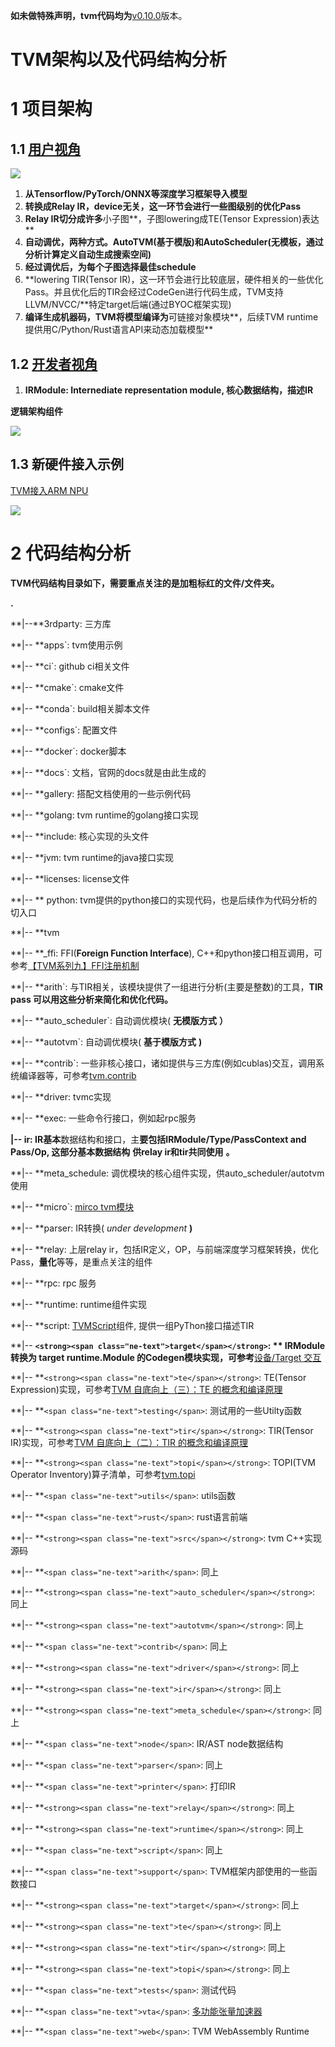 **如未做特殊声明，tvm代码均为**[v0.10.0](https://github.com/apache/tvm/tree/v0.10.0)版本。

# TVM架构以及代码结构分析

# 1 项目架构

## 1.1 [用户视角](https://tvm.hyper.ai/docs/tutorial/intro)

![](https://cdn.nlark.com/yuque/0/2023/png/29482156/1675146646916-ab522482-7abf-43c7-8da9-44a625f52da9.png)

1. **从Tensorflow/PyTorch/ONNX等深度学习框架导入模型**
2. **转换成Relay IR，device无关，这一环节会进行一些图级别的优化Pass**
3. **Relay IR切分成许多**小子图**，子图lowering成TE(Tensor Expression)表达**
4. **自动调优，两种方式。AutoTVM(基于模版)和AutoScheduler(无模板，通过分析计算定义自动生成搜索空间)**
5. **经过调优后，为每个子图选择最佳schedule**
6. **lowering TIR(Tensor IR)，这一环节会进行比较底层，硬件相关的一些优化Pass。并且优化后的TIR会经过CodeGen进行代码生成，TVM支持LLVM/NVCC/**特定target后端(通过BYOC框架实现)
7. **编译生成机器码，TVM将模型编译为**可链接对象模块**，后续TVM runtime提供用C/Python/Rust语言API来动态加载模型**

## 1.2 [开发者视角](https://tvm.hyper.ai/docs/arch/)

1. **IRModule: Internediate representation module, 核心数据结构，描述IR**

**逻辑架构组件**

![](https://cdn.nlark.com/yuque/0/2023/png/29482156/1675317563467-c5bdc64d-24df-49e2-8dd0-5e3c62f793c3.png)

## 1.3 新硬件接入示例

[TVM接入ARM NPU](https://github.com/apache/tvm-rfcs/blob/main/rfcs/0011_Arm_Ethos-U_Integration.md)

![](https://cdn.nlark.com/yuque/0/2023/png/29482156/1675318205751-03c49181-1309-4937-b38f-90607c9e7398.png)

# 2 代码结构分析

**TVM代码结构目录如下，需要重点关注的是加粗标红的文件/文件夹。**

**.**

**|--**3rdparty: 三方库

**|-- **apps`: tvm使用示例

**|-- **ci`: github ci相关文件

**|-- **cmake`: cmake文件

**|-- **conda`: build相关脚本文件

**|-- **configs`: 配置文件

**|-- **docker`: docker脚本

**|-- **docs`: 文档，官网的docs就是由此生成的

**|-- **gallery: 搭配文档使用的一些示例代码

**|-- **golang: tvm runtime的golang接口实现

**|-- **include: 核心实现的头文件

**|-- **jvm: tvm runtime的java接口实现

**|-- **licenses: license文件

**|-- ** python: tvm提供的python接口的实现代码，也是后续作为代码分析的切入口

**|-- **tvm

**|-- **_ffi: FFI(**Foreign Function Interface**), C++和python接口相互调用，可参考[【TVM系列九】FFI注册机制](https://www.jianshu.com/p/669f0194bdc5)

**|-- **arith`: 与TIR相关，该模块提供了一组进行分析(主要是整数)的工具，**TIR pass 可以用这些分析来简化和优化代码。**

**|-- **auto_scheduler`: 自动调优模块( **无模版方式** **）**

**|-- **autotvm`: 自动调优模块( **基于模版方式** **)**

**|-- **contrib`: 一些非核心接口，诸如提供与三方库(例如cublas)交互，调用系统编译器等，可参考[tvm.contrib](https://tvm.apache.org/docs/reference/api/python/contrib.html#)

**|-- **driver: tvmc实现

**|-- **exec: 一些命令行接口，例如起rpc服务

**|-- **ir: IR**基本**数据结构和接口，主**要包括IRModule/Type/PassContext and Pass/Op, 这部分基本数据结构** **供relay ir和tir共同使用** **。**

**|-- **meta_schedule: 调优模块的核心组件实现，供auto_scheduler/autotvm使用

**|-- **micro`: [mirco tvm模块](https://tvm.hyper.ai/docs/topic/microtvm/)

**|-- **parser: IR转换( *under development* **)**

**|-- **relay: 上层relay ir，包括IR定义，OP，与前端深度学习框架转换，优化Pass，**量化**等等，是重点关注的组件

**|-- **rpc: rpc 服务

**|-- **runtime: runtime组件实现

**|-- **script: [TVMScript](https://zhuanlan.zhihu.com/p/433540150)组件, 提供一组PyThon接口描述TIR

**|-- **`<strong><span class="ne-text">target</span></strong>`: ** IRModule 转换为 target runtime.Module 的Codegen模块实现，可参考**[设备/Target 交互](https://tvm.hyper.ai/docs/arch/arch/device_target_interactions)

**|-- **`<strong><span class="ne-text">te</span></strong>`: TE(Tensor Expression)实现，可参考[TVM 自底向上（三）：TE 的概念和编译原理](https://zhuanlan.zhihu.com/p/534313816)

**|-- **`<span class="ne-text">testing</span>`: 测试用的一些Utilty函数

**|-- **`<strong><span class="ne-text">tir</span></strong>`: TIR(Tensor IR)实现，可参考[TVM 自底向上（二）：TIR 的概念和编译原理](https://zhuanlan.zhihu.com/p/533161438)

**|-- **`<strong><span class="ne-text">topi</span></strong>`: TOPI(TVM Operator Inventory)算子清单，可参考[tvm.topi](https://tvm.apache.org/docs/reference/api/python/topi.html)

**|-- **`<span class="ne-text">utils</span>`: utils函数

**|-- **`<span class="ne-text">rust</span>`:  rust语言前端

**|--  **`<strong><span class="ne-text">src</span></strong>`: tvm C++实现源码

**|-- **`<span class="ne-text">arith</span>`: 同上

**|-- **`<strong><span class="ne-text">auto_scheduler</span></strong>`: 同上

**|-- **`<strong><span class="ne-text">autotvm</span></strong>`: 同上

**|-- **`<span class="ne-text">contrib</span>`: 同上

**|-- **`<strong><span class="ne-text">driver</span></strong>`: 同上

**|-- **`<strong><span class="ne-text">ir</span></strong>`: 同上

**|-- **`<strong><span class="ne-text">meta_schedule</span></strong>`: 同上

**|-- **`<span class="ne-text">node</span>`: IR/AST node数据结构

**|-- **`<span class="ne-text">parser</span>`: 同上

**|-- **`<span class="ne-text">printer</span>`: 打印IR

**|-- **`<strong><span class="ne-text">relay</span></strong>`: 同上

**|-- **`<strong><span class="ne-text">runtime</span></strong>`: 同上

**|-- **`<span class="ne-text">script</span>`: 同上

**|-- **`<span class="ne-text">support</span>`: TVM框架内部使用的一些函数接口

**|-- **`<strong><span class="ne-text">target</span></strong>`: 同上

**|-- **`<strong><span class="ne-text">te</span></strong>`: 同上

**|-- **`<strong><span class="ne-text">tir</span></strong>`: 同上

**|-- **`<strong><span class="ne-text">topi</span></strong>`: 同上

**|-- **`<span class="ne-text">tests</span>`: 测试代码

**|-- **`<span class="ne-text">vta</span>`: [多功能张量加速器](https://tvm.hyper.ai/docs/topic/vta)

**|-- **`<span class="ne-text">web</span>`: TVM WebAssembly Runtime
